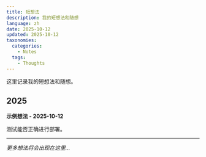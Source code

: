 ```yaml
---
title: 短想法
description: 我的短想法和随想
language: zh
date: 2025-10-12
updated: 2025-10-12
taxonomies:
  categories:
    - Notes
  tags:
    - Thoughts
---
```


这里记录我的短想法和随想。

## 2025

**示例想法 - 2025-10-12**

测试能否正确进行部署。

---

*更多想法将会出现在这里...*